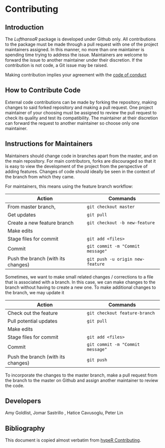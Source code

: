# Contributing

## Introduction
The _LufthansaR_ package is developed under Github only. All contributions to the package must be made through a pull request with one of the project maintainers assigned. In this manner, no more than one maintainer is spending time trying to address the issue. Maintainers are welcome to forward the issue to another maintainer under their discretion. If the contribution is not code, a Git issue may be raised.

Making contribution implies your agreement with the [code of conduct](CONDUCT.md)

## How to Contribute Code
External code contributions can be made by forking the repository, making changes to said forked repository and making a pull request. One project maintainer of your choosing must be assigned to review the pull request to check its quality and test its compatibility. The maintainer at their discretion can forward the request to another maintainer so choose only one maintainer.

## Instructions for Maintainers
Maintainers should change code in branches apart from the master, and on the main repository. For main contributors, forks are discouraged so that it is easy to view the development of the project from the perspective of adding features. Changes of code should ideally be seen in the context of the branch from which they came.

For maintainers, this means using the feature branch workflow:

| Action | Commands |
| --- | --- |
| From master branch, | `git checkout master` |
| Get updates | `git pull` |
| Create a new feature branch | `git checkout -b new-feature` |
| Make edits | |
| Stage files for commit | `git add <files>` |
| Commit | `git commit -m "Commit message"` |
| Push the branch (with its changes)| `git push -u origin new-feature` |

Sometimes, we want to make small related changes / corrections to a file that is associated with a branch. In this case, we can make changes to the branch without having to create a new one. To make additional changes to the branch, we may update it

| Action | Commands |
| --- | --- |
| Check out the feature | `git checkout feature-branch` |
| Pull potential updates | `git pull` |
| Make edits | |
| Stage files for commit | `git add <files>` |
| Commit | `git commit -m "Commit message"` |
| Push the branch (with its changes)| `git push` |

To incorporate the changes to the master branch, make a pull request from the branch to the master on Github and assign another maintainer to review the code.

## Developers
Amy Goldlist, Jomar Sastrillo , Hatice Cavusoglu, Peter Lin

## Bibliography
This document is copied almost verbatim from [hypeR Contributing](https://github.com/UBC-MDS/hypeR/blob/master/CONTRIBUTING.md).
